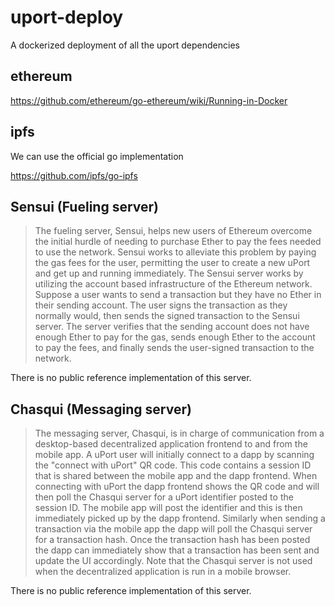 # uport-deploy
A dockerized deployment of all the uport dependencies

## ethereum

https://github.com/ethereum/go-ethereum/wiki/Running-in-Docker

## ipfs

We can use the official go implementation

https://github.com/ipfs/go-ipfs


## Sensui (Fueling server)

> The fueling server, Sensui, helps new users of Ethereum overcome the initial hurdle of needing to purchase Ether to pay the fees needed to use the network. Sensui works to alleviate this problem by paying the gas fees for the user, permitting the user to create a new uPort and get up and running immediately.
The Sensui server works by utilizing the account based infrastructure of the Ethereum network. Suppose a user wants to send a transaction but they have no Ether in their sending account. The user signs the transaction as they normally would, then sends the signed transaction to the Sensui server. The server verifies that the sending account does not have enough Ether to pay for the gas, sends enough Ether to the account to pay the fees, and finally sends the user-signed transaction to the network.

There is no public reference implementation of this server. 

## Chasqui (Messaging server)

> The messaging server, Chasqui, is in charge of communication from a desktop-based decentralized application frontend to and from the mobile app. A uPort user will initially connect to a dapp by scanning the "connect with uPort" QR code. This code contains a session ID that is shared between the mobile app and the dapp frontend. When connecting with uPort the dapp frontend shows the QR code and will then poll the Chasqui server for a uPort identifier posted to the session ID. The mobile app will post the identifier and this is then immediately picked up by the dapp frontend.
Similarly when sending a transaction via the mobile app the dapp will poll the Chasqui server for a transaction hash. Once the transaction hash has been posted the dapp can immediately show that a transaction has been sent and update the UI accordingly.
Note that the Chasqui server is not used when the decentralized application is run in a mobile browser.

There is no public reference implementation of this server. 


